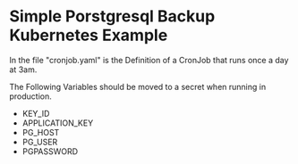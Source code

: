 # Simple Porstgresql Backup Kubernetes Example

In the file "cronjob.yaml" is the Definition of a CronJob that runs once a day at 3am.   

The Following Variables should be moved to a secret when running in production.
* KEY_ID
* APPLICATION_KEY
* PG_HOST
* PG_USER
* PGPASSWORD
